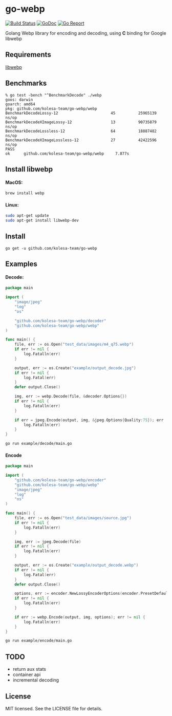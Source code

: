 # go-webp
[![Build Status](https://travis-ci.com/kolesa-team/go-webp.svg)](https://travis-ci.com/github/kolesa-team/go-webp)
[![GoDoc](https://godoc.org/github.com/kolesa-team/go-webp?status.svg)](https://godoc.org/github.com/kolesa-team/go-webp)
[![Go Report](https://goreportcard.com/badge/github.com/kolesa-team/go-webp)](https://goreportcard.com/report/github.com/kolesa-team/go-webp)

Golang Webp library for encoding and decoding, using **C** binding for Google libwebp

## Requirements
[libwebp](https://developers.google.com/speed/webp/docs/api)

## Benchmarks
```text
% go test -bench "^BenchmarkDecode" ./webp                                                                                
goos: darwin
goarch: amd64
pkg: github.com/kolesa-team/go-webp/webp
BenchmarkDecodeLossy-12                       45          25965139 ns/op
BenchmarkDecodeXImageLossy-12                 13          90735879 ns/op
BenchmarkDecodeLossless-12                    64          18887482 ns/op
BenchmarkDecodeXImageLossless-12              27          42422596 ns/op
PASS
ok      github.com/kolesa-team/go-webp/webp     7.877s
```

## Install libwebp
#### MacOS:
```bash
brew install webp
```
#### Linux:
```bash
sudo apt-get update
sudo apt-get install libwebp-dev
```

## Install
`go get -u github.com/kolesa-team/go-webp`

## Examples

#### Decode:
```go
package main

import (
	"image/jpeg"
	"log"
	"os"

	"github.com/kolesa-team/go-webp/decoder"
	"github.com/kolesa-team/go-webp/webp"
)

func main() {
	file, err := os.Open("test_data/images/m4_q75.webp")
	if err != nil {
		log.Fatalln(err)
	}

	output, err := os.Create("example/output_decode.jpg")
	if err != nil {
		log.Fatal(err)
	}
	defer output.Close()

	img, err := webp.Decode(file, &decoder.Options{})
	if err != nil {
		log.Fatalln(err)
	}

	if err = jpeg.Encode(output, img, &jpeg.Options{Quality:75}); err != nil {
		log.Fatalln(err)
	}
}
```

```bash
go run example/decode/main.go
```

#### Encode
```go
package main

import (
	"github.com/kolesa-team/go-webp/encoder"
	"github.com/kolesa-team/go-webp/webp"
	"image/jpeg"
	"log"
	"os"
)

func main() {
	file, err := os.Open("test_data/images/source.jpg")
	if err != nil {
		log.Fatalln(err)
	}

	img, err := jpeg.Decode(file)
	if err != nil {
		log.Fatalln(err)
	}

	output, err := os.Create("example/output_decode.webp")
	if err != nil {
		log.Fatal(err)
	}
	defer output.Close()

	options, err := encoder.NewLossyEncoderOptions(encoder.PresetDefault, 75)
	if err != nil {
		log.Fatalln(err)
	}

	if err := webp.Encode(output, img, options); err != nil {
		log.Fatalln(err)
	}
}
```
```bash
go run example/encode/main.go
```

## TODO
- return aux stats
- container api
- incremental decoding

## License
MIT licensed. See the LICENSE file for details.

